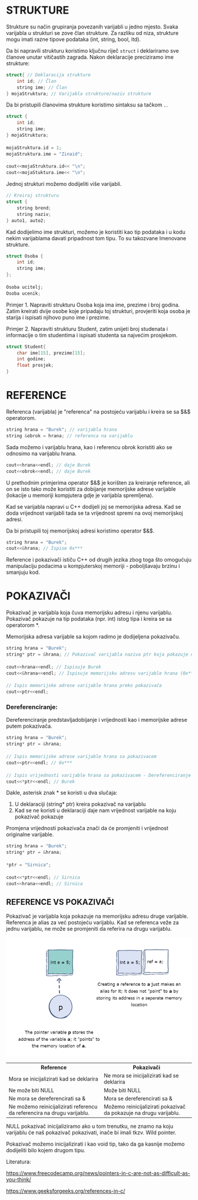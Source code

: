 # STRUKTURE

Strukture su način grupiranja povezanih varijabli u jedno mjesto. Svaka varijabla u strukturi se zove član strukture. Za razliku od niza, strukture mogu imati razne tipove podataka (int, string, bool, itd).

Da bi napravili strukturu koristimo ključnu riječ ```struct``` i deklariramo sve članove unutar vitičastih zagrada. Nakon deklaracije preciziramo ime strukture:

```c++
struct{ // Deklaracija strukture
    int id; // Član
    string ime; // Član
} mojaStruktura; // Varijabla strukture/naziv strukture
```
Da bi pristupili članovima strukture koristimo sintaksu sa tačkom ```.```.

```c++
struct {
    int id;
    string ime;
} mojaStruktura;

mojaStruktura.id = 1;
mojaStruktura.ime = "Zinaid";

cout<<mojaStruktura.id<< "\n";
cout<<mojaStuktura.ime<< "\n";
```

Jednoj strukturi možemo dodijeliti više varijabli.

```c++
// Kreiraj strukturu
struct {
    string brend;
    string naziv;
} auto1, auto2;
```

Kad dodijelimo ime strukturi, možemo je koristiti kao tip podataka i u kodu nekim varijablama davati pripadnost tom tipu. To su takozvane Imenovane strukture.

```c++
struct Osoba {
    int id;
    string ime;
};

Osoba ucitelj;
Osoba ucenik;
```

Primjer 1. Napraviti strukturu Osoba koja ima ime, prezime i broj godina. Zatim kreirati dvije osobe koje pripadaju toj strukturi, provjeriti koja osoba je starija i ispisati njihovo puno ime i prezime.

Primjer 2. Napraviti strukturu Student, zatim unijeti broj studenata i informacije o tim studentima i ispisati studenta sa najvećim prosjekom.

```c++
struct Student{
    char ime[15], prezime[15];
    int godine;
    float prosjek;
}
```
# REFERENCE

Referenca (varijabla) je "referenca" na postojeću varijablu i kreira se sa $&$ operatorom.

```c++
string hrana = "Burek"; // varijabla hrana
string &obrok = hrana; // referenca na varijablu
```

Sada možemo i varijablu hrana, kao i referencu obrok koristiti ako se odnosimo na varijablu hrana.
```c++
cout<<hrana<<endl; // daje Burek
cout<<obrok<<endl; // daje Burek
```

U prethodnim primjerima operator $&$ je korišten za kreiranje reference, ali on se isto tako može koristiti za dobijanje memorijske adrese varijable (lokacije u memoriji kompjutera gdje je varijabla spremljena).

Kad se varijabla napravi u C++ dodijeli joj se memorijska adresa. Kad se doda vrijednost varijabli tada se ta vrijednost spremi na ovoj memorijskoj adresi. 

Da bi pristupili toj memorijskoj adresi koristimo operator $&$.

```c++
string hrana = "Burek";
cout<<&hrana; // Ispise 0x***
```

Reference i pokazivači ističu C++ od drugih jezika zbog toga što omogućuju manipulaciju podacima u kompjuterskoj memoriji - poboljšavaju brzinu i smanjuju kod.

# POKAZIVAČI

Pokazivač je varijabla koja čuva memorijsku adresu i njenu varijablu. Pokazivač pokazuje na tip podataka (npr. int) istog tipa i kreira se sa operatorom $*$.

Memorijska adresa varijable sa kojom radimo je dodijeljena pokazivaču.

```c++
string hrana = "Burek";
string* ptr = &hrana; // Pokazivač varijabla naziva ptr koja pokazuje na adresu varijable hrana

cout<<hrana<<endl; // Ispisuje Burek
cout<<&hrana<<endl; // Ispisuje memorijsku adresu varijable hrana (0x***)

// Ispis memorijske adrese varijable hrana preko pokazivača
cout<<ptr<<endl;

```

### Dereferenciranje:

Dereferenciranje predstavljadobijanje i vrijednosti kao i memorijske adrese putem pokazivača.

```c++
string hrana = "Burek";
string* ptr = &hrana;

// Ispis memorijske adrese varijable hrana sa pokazivacem
cout<<ptr<<endl; // 0x***

// Ispis vrijednosti varijable hrana sa pokazivacem - Dereferenciranje
cout<<*ptr<<endl; // Burek
```
Dakle, asterisk znak * se koristi u dva slučaja:
1. U deklaraciji (string* ptr) kreira pokazivač na varijablu
2. Kad se ne koristi u deklaraciji daje nam vrijednost varijable na koju pokazivač pokazuje
   
Promjena vrijednosti pokazivača znači da će promjeniti i vrijednost originalne varijable.

```c++
string hrana = "Burek";
string* ptr = &hrana;

*ptr = "Sirnica";

cout<<*ptr<<endl; // Sirnica
cout<<hrana<<endl; // Sirnica
```

## REFERENCE VS POKAZIVAČI

Pokazivač je varijabla koja pokazuje na memorijsku adresu druge varijable. Referenca je alias za već postojeću varijablu. Kad se referenca veže za jednu varijablu, ne može se promjeniti da referira na drugu varijablu.

<div style="text-align:center"><img src="../images/refvspoint.png" /></div>

<table>
<tr>
<th>Reference</th>
<th>Pokazivači</th>
</tr>
<tr>
<td>Mora se inicijalizirati kad se deklarira</td>
<td>Ne mora se inicijalizirati kad se deklarira</td>
</tr>
<tr>
<td>Ne može biti NULL</td>
<td>Može biti NULL</td>
</tr>
<tr>
<td>Ne mora se dereferencirati sa &</td>
<td>Mora se dereferencirati sa &</td>
</tr>
<tr>
<td>Ne možemo reinicijalizirati referencu da referencira na drugu varijablu.</td>
<td>Možemo reinicijalizirati pokazivač da pokazuje na drugu varijablu.</td>
</tr>
</table>

NULL pokazivač inicijaliziramo ako u tom trenutku, ne znamo na koju varijablu će naš pokazivač pokazivati, inače bi imali tkzv. Wild pointer.

Pokazivač možemo inicijalizirati i kao void tip, tako da ga kasnije možemo dodijeliti bilo kojem drugom tipu.

Literatura:

https://www.freecodecamp.org/news/pointers-in-c-are-not-as-difficult-as-you-think/

https://www.geeksforgeeks.org/references-in-c/
